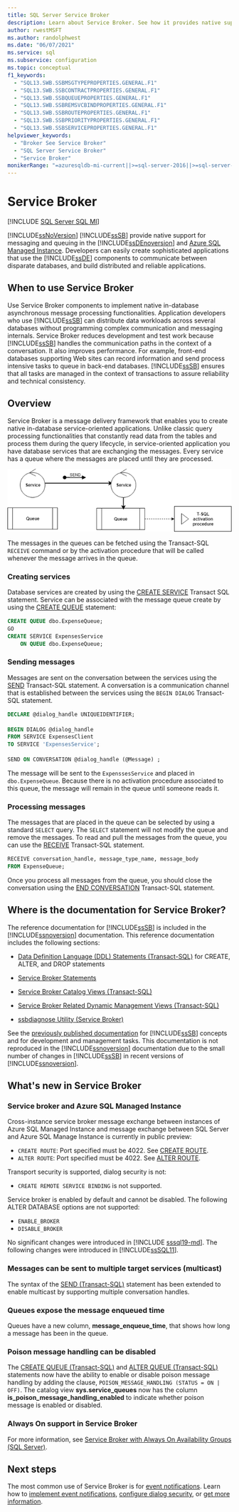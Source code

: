 ```yaml
---
title: SQL Server Service Broker
description: Learn about Service Broker. See how it provides native support for messaging in the SQL Server Database Engine and Azure SQL Managed Instance.
author: rwestMSFT
ms.author: randolphwest
ms.date: "06/07/2021"
ms.service: sql
ms.subservice: configuration
ms.topic: conceptual
f1_keywords:
  - "SQL13.SWB.SSBMSGTYPEPROPERTIES.GENERAL.F1"
  - "SQL13.SWB.SSBCONTRACTPROPERTIES.GENERAL.F1"
  - "SQL13.SWB.SSBQUEUEPROPERTIES.GENERAL.F1"
  - "SQL13.SWB.SSBREMSVCBINDPROPERTIES.GENERAL.F1"
  - "SQL13.SWB.SSBROUTEPROPERTIES.GENERAL.F1"
  - "SQL13.SWB.SSBPRIORITYPROPERTIES.GENERAL.F1"
  - "SQL13.SWB.SSBSERVICEPROPERTIES.GENERAL.F1"
helpviewer_keywords:
  - "Broker See Service Broker"
  - "SQL Server Service Broker"
  - "Service Broker"
monikerRange: "=azuresqldb-mi-current||>=sql-server-2016||>=sql-server-linux-2017"
---
```


# Service Broker

[!INCLUDE [SQL Server SQL MI](../../includes/applies-to-version/sql-asdbmi.md)]

[!INCLUDE[ssNoVersion](../../includes/ssnoversion-md.md)] [!INCLUDE[ssSB](../../includes/sssb-md.md)] provide native support for messaging and queuing in the [!INCLUDE[ssDEnoversion](../../includes/ssdenoversion-md.md)] and [Azure SQL Managed Instance](/azure/sql-database/sql-database-managed-instance-index). Developers can easily create sophisticated applications that use the [!INCLUDE[ssDE](../../includes/ssde-md.md)] components to communicate between disparate databases, and build distributed and reliable applications.  
  
## When to use Service Broker

 Use Service Broker components to implement native in-database asynchronous message processing functionalities. Application developers who use [!INCLUDE[ssSB](../../includes/sssb-md.md)] can distribute data workloads across several databases without programming complex communication and messaging internals. Service Broker reduces development and test work because [!INCLUDE[ssSB](../../includes/sssb-md.md)] handles the communication paths in the context of a conversation. It also improves performance. For example, front-end databases supporting Web sites can record information and send process intensive tasks to queue in back-end databases. [!INCLUDE[ssSB](../../includes/sssb-md.md)] ensures that all tasks are managed in the context of transactions to assure reliability and technical consistency.  
  
## Overview

  Service Broker is a message delivery framework that enables you to create native in-database service-oriented applications. Unlike classic query processing functionalities that constantly read data from the tables and process them during the query lifecycle, in service-oriented application you have database services that are exchanging the messages. Every service has a queue where the messages are placed until they are processed.
  
![Service broker](media/service-broker.png)
  
  The messages in the queues can be fetched using the Transact-SQL `RECEIVE` command or by the activation procedure that will be called whenever the message arrives in the queue.
  
### Creating services
 
  Database services are created by using the [CREATE SERVICE](../../t-sql/statements/create-service-transact-sql.md) Transact SQL statement. Service can be associated with the message queue create by using the [CREATE QUEUE](../../t-sql/statements/create-queue-transact-sql.md) statement:
  
```sql
CREATE QUEUE dbo.ExpenseQueue;
GO
CREATE SERVICE ExpensesService
    ON QUEUE dbo.ExpenseQueue; 
```

### Sending messages
  
  Messages are sent on the conversation between the services using the [SEND](../../t-sql/statements/send-transact-sql.md) Transact-SQL statement. A conversation is a communication channel that is established between the services using the `BEGIN DIALOG` Transact-SQL statement. 
  
```sql
DECLARE @dialog_handle UNIQUEIDENTIFIER;

BEGIN DIALOG @dialog_handle  
FROM SERVICE ExpensesClient  
TO SERVICE 'ExpensesService';  
  
SEND ON CONVERSATION @dialog_handle (@Message) ;  
```
   The message will be sent to the `ExpenssesService` and placed in `dbo.ExpenseQueue`. Because there is no activation procedure associated to this queue, the message will remain in the queue until someone reads it.

### Processing messages

   The messages that are placed in the queue can be selected by using a standard `SELECT` query. The `SELECT` statement will not modify the queue and remove the messages. To read and pull the messages from the queue, you can use the [RECEIVE](../../t-sql/statements/receive-transact-sql.md) Transact-SQL statement.

```sql
RECEIVE conversation_handle, message_type_name, message_body  
FROM ExpenseQueue; 
```

  Once you process all messages from the queue, you should close the conversation using the [END CONVERSATION](../../t-sql/statements/end-conversation-transact-sql.md) Transact-SQL statement.

## Where is the documentation for Service Broker?  
 The reference documentation for [!INCLUDE[ssSB](../../includes/sssb-md.md)] is included in the [!INCLUDE[ssnoversion](../../includes/ssnoversion-md.md)] documentation. This reference documentation includes the following sections:  
  
-   [Data Definition Language &#40;DDL&#41; Statements &#40;Transact-SQL&#41;](../../t-sql/statements/statements.md) for CREATE, ALTER, and DROP statements  
  
-   [Service Broker Statements](../../t-sql/statements/statements.md)  
  
-   [Service Broker Catalog Views &#40;Transact-SQL&#41;](../../relational-databases/system-catalog-views/service-broker-catalog-views-transact-sql.md)  
  
-   [Service Broker Related Dynamic Management Views &#40;Transact-SQL&#41;](../../relational-databases/system-dynamic-management-views/service-broker-related-dynamic-management-views-transact-sql.md)  
  
-   [ssbdiagnose Utility &#40;Service Broker&#41;](../../tools/ssbdiagnose/ssbdiagnose-utility-service-broker.md)  
  
 See the [previously published documentation](/previous-versions/sql/sql-server-2008-r2/bb522893(v=sql.105)) for [!INCLUDE[ssSB](../../includes/sssb-md.md)] concepts and for development and management tasks. This documentation is not reproduced in the [!INCLUDE[ssnoversion](../../includes/ssnoversion-md.md)] documentation due to the small number of changes in [!INCLUDE[ssSB](../../includes/sssb-md.md)] in recent versions of [!INCLUDE[ssnoversion](../../includes/ssnoversion-md.md)].  
  
## What's new in Service Broker  

### Service broker and Azure SQL Managed Instance

Cross-instance service broker message exchange between instances of Azure SQL Managed Instance and message exchange between SQL Server and Azure SQL Manage Instance is currently in public preview: 

- `CREATE ROUTE`: Port specified must be 4022. See [CREATE ROUTE](../../t-sql/statements/create-route-transact-sql.md).
- `ALTER ROUTE`: Port specified must be 4022. See [ALTER ROUTE](../../t-sql/statements/alter-route-transact-sql.md).

Transport security is supported, dialog security is not:

- `CREATE REMOTE SERVICE BINDING` is not supported.

Service broker is enabled by default and cannot be disabled. The following ALTER DATABASE options are not supported:

- `ENABLE_BROKER`
- `DISABLE_BROKER`

No significant changes were introduced in [!INCLUDE [sssql19-md](../../includes/sssql19-md.md)].  The following changes were introduced in [!INCLUDE[ssSQL11](../../includes/sssql11-md.md)]. 

### Messages can be sent to multiple target services (multicast)  
 The syntax of the [SEND &#40;Transact-SQL&#41;](../../t-sql/statements/send-transact-sql.md) statement has been extended to enable multicast by supporting multiple conversation handles.  
  
### Queues expose the message enqueued time  
 Queues have a new column, **message_enqueue_time**, that shows how long a message has been in the queue.  
  
### Poison message handling can be disabled  
 The [CREATE QUEUE &#40;Transact-SQL&#41;](../../t-sql/statements/create-queue-transact-sql.md) and [ALTER QUEUE &#40;Transact-SQL&#41;](../../t-sql/statements/alter-queue-transact-sql.md) statements now have the ability to enable or disable poison message handling by adding the clause, `POISON_MESSAGE_HANDLING (STATUS = ON | OFF)`. The catalog view **sys.service_queues** now has the column **is_poison_message_handling_enabled** to indicate whether poison message is enabled or disabled.  
  
### Always On support in Service Broker  
 For more information, see [Service Broker with Always On Availability Groups (SQL Server)](../../database-engine/availability-groups/windows/service-broker-with-always-on-availability-groups-sql-server.md).  
  
  
## Next steps

The most common use of Service Broker is for [event notifications](../../relational-databases/service-broker/event-notifications.md). Learn how to [implement event notifications](../../relational-databases/service-broker/implement-event-notifications.md), [configure dialog security](../../relational-databases/service-broker/configure-dialog-security-for-event-notifications.md), or [get more information](../../relational-databases/service-broker/get-information-about-event-notifications.md).